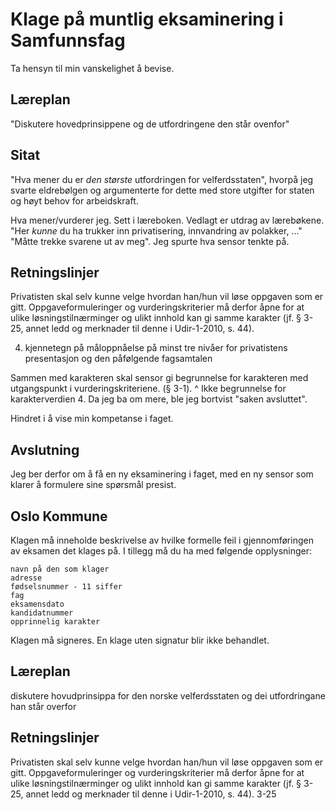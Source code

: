 Klage på muntlig eksaminering i Samfunnsfag
=============================================

Ta hensyn til min vanskelighet å bevise.

## Læreplan
"Diskutere hovedprinsippene og de utfordringene den står ovenfor"
## Sitat

"Hva mener du er _den største_ utfordringen for velferdsstaten", hvorpå jeg svarte eldrebølgen og argumenterte for dette med store utgifter for staten og høyt behov for arbeidskraft.

Hva mener/vurderer jeg. Sett i læreboken. Vedlagt er utdrag av lærebøkene.
"Her _kunne_ du ha trukker inn privatisering, innvandring av polakker, ..."
"Måtte trekke svarene ut av meg". Jeg spurte hva sensor tenkte på.

## Retningslinjer



Privatisten skal selv kunne velge hvordan han/hun vil løse oppgaven som er gitt. Oppgaveformuleringer og vurderingskriterier må derfor åpne for at ulike løsningstilnærminger og ulikt innhold kan gi samme karakter (jf. § 3-25, annet ledd og merknader til denne i Udir-1-2010, s. 44).

4. kjennetegn på måloppnåelse på minst tre nivåer for privatistens presentasjon og den
påfølgende fagsamtalen

Sammen med karakteren skal sensor gi begrunnelse for karakteren med utgangspunkt i vurderingskriteriene. (§ 3-1).
^ Ikke begrunnelse for karakterverdien 4. Da jeg ba om mere, ble jeg bortvist "saken avsluttet".

Hindret i å vise min kompetanse i faget.

## Avslutning
Jeg ber derfor om å få en ny eksaminering i faget, med en ny sensor som klarer å formulere sine spørsmål presist.


## Oslo Kommune
Klagen må inneholde beskrivelse av hvilke formelle feil i gjennomføringen av eksamen det klages på. I tillegg må du ha med følgende opplysninger:

    navn på den som klager
    adresse
    fødselsnummer - 11 siffer
    fag
    eksamensdato
    kandidatnummer
    opprinnelig karakter    

Klagen må signeres. En klage uten signatur blir ikke behandlet.


## Læreplan
diskutere hovudprinsippa for den norske velferdsstaten og dei utfordringane han står overfor

## Retningslinjer
Privatisten skal selv kunne velge hvordan han/hun vil løse oppgaven som er gitt. Oppgaveformuleringer og vurderingskriterier må derfor åpne for at ulike løsningstilnærminger og ulikt innhold kan gi samme karakter (jf. § 3-25, annet ledd og merknader til denne i Udir-1-2010, s. 44). 3-25
